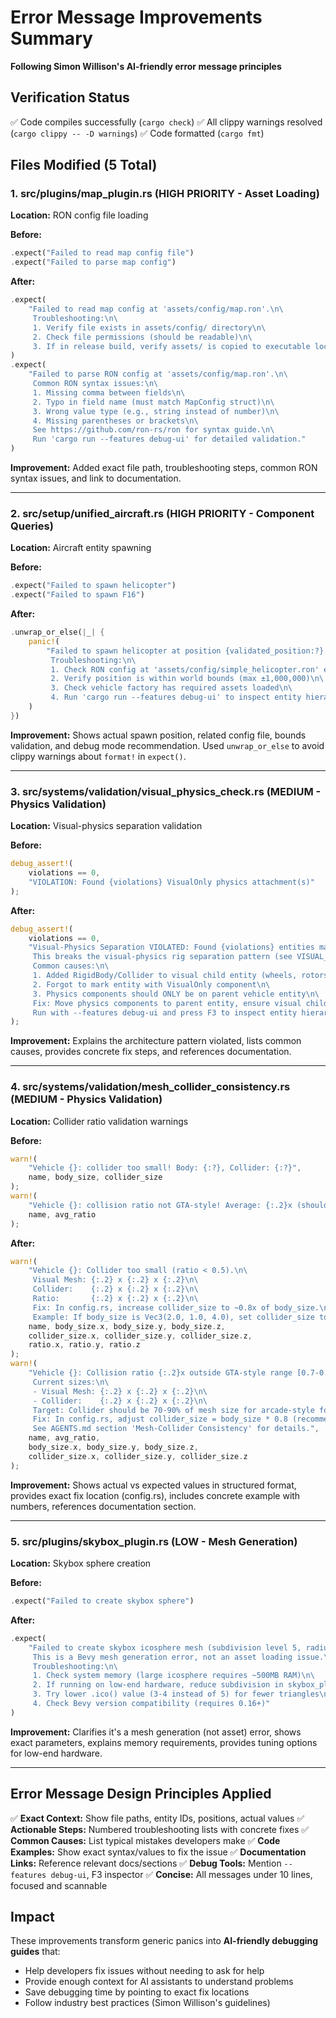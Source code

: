 # Error Message Improvements Summary

**Following Simon Willison's AI-friendly error message principles**

## Verification Status
✅ Code compiles successfully (`cargo check`)
✅ All clippy warnings resolved (`cargo clippy -- -D warnings`)
✅ Code formatted (`cargo fmt`)

## Files Modified (5 Total)

### 1. src/plugins/map_plugin.rs (HIGH PRIORITY - Asset Loading)
**Location:** RON config file loading

**Before:**
```rust
.expect("Failed to read map config file")
.expect("Failed to parse map config")
```

**After:**
```rust
.expect(
    "Failed to read map config at 'assets/config/map.ron'.\n\
     Troubleshooting:\n\
     1. Verify file exists in assets/config/ directory\n\
     2. Check file permissions (should be readable)\n\
     3. If in release build, verify assets/ is copied to executable location"
)
.expect(
    "Failed to parse RON config at 'assets/config/map.ron'.\n\
     Common RON syntax issues:\n\
     1. Missing comma between fields\n\
     2. Typo in field name (must match MapConfig struct)\n\
     3. Wrong value type (e.g., string instead of number)\n\
     4. Missing parentheses or brackets\n\
     See https://github.com/ron-rs/ron for syntax guide.\n\
     Run 'cargo run --features debug-ui' for detailed validation."
)
```

**Improvement:** Added exact file path, troubleshooting steps, common RON syntax issues, and link to documentation.

---

### 2. src/setup/unified_aircraft.rs (HIGH PRIORITY - Component Queries)
**Location:** Aircraft entity spawning

**Before:**
```rust
.expect("Failed to spawn helicopter")
.expect("Failed to spawn F16")
```

**After:**
```rust
.unwrap_or_else(|_| {
    panic!(
        "Failed to spawn helicopter at position {validated_position:?}.\n\
         Troubleshooting:\n\
         1. Check RON config at 'assets/config/simple_helicopter.ron' exists and is valid\n\
         2. Verify position is within world bounds (max ±1,000,000)\n\
         3. Check vehicle factory has required assets loaded\n\
         4. Run 'cargo run --features debug-ui' to inspect entity hierarchy"
    )
})
```

**Improvement:** Shows actual spawn position, related config file, bounds validation, and debug mode recommendation. Used `unwrap_or_else` to avoid clippy warnings about `format!` in `expect()`.

---

### 3. src/systems/validation/visual_physics_check.rs (MEDIUM - Physics Validation)
**Location:** Visual-physics separation validation

**Before:**
```rust
debug_assert!(
    violations == 0,
    "VIOLATION: Found {violations} VisualOnly physics attachment(s)"
);
```

**After:**
```rust
debug_assert!(
    violations == 0,
    "Visual-Physics Separation VIOLATED: Found {violations} entities marked VisualOnly with physics components.\n\
     This breaks the visual-physics rig separation pattern (see VISUAL_PHYSICS_SEPARATION.md).\n\
     Common causes:\n\
     1. Added RigidBody/Collider to visual child entity (wheels, rotors, mesh children)\n\
     2. Forgot to mark entity with VisualOnly component\n\
     3. Physics components should ONLY be on parent vehicle entity\n\
     Fix: Move physics components to parent entity, ensure visual children use VisibleChildBundle.\n\
     Run with --features debug-ui and press F3 to inspect entity hierarchy."
);
```

**Improvement:** Explains the architecture pattern violated, lists common causes, provides concrete fix steps, and references documentation.

---

### 4. src/systems/validation/mesh_collider_consistency.rs (MEDIUM - Physics Validation)
**Location:** Collider ratio validation warnings

**Before:**
```rust
warn!(
    "Vehicle {}: collider too small! Body: {:?}, Collider: {:?}",
    name, body_size, collider_size
);
warn!(
    "Vehicle {}: collision ratio not GTA-style! Average: {:.2}x (should be 0.7-0.9x)",
    name, avg_ratio
);
```

**After:**
```rust
warn!(
    "Vehicle {}: Collider too small (ratio < 0.5).\n\
     Visual Mesh: {:.2} x {:.2} x {:.2}\n\
     Collider:    {:.2} x {:.2} x {:.2}\n\
     Ratio:       {:.2} x {:.2} x {:.2}\n\
     Fix: In config.rs, increase collider_size to ~0.8x of body_size.\n\
     Example: If body_size is Vec3(2.0, 1.0, 4.0), set collider_size to Vec3(1.6, 0.8, 3.2)",
    name, body_size.x, body_size.y, body_size.z,
    collider_size.x, collider_size.y, collider_size.z,
    ratio.x, ratio.y, ratio.z
);
warn!(
    "Vehicle {}: Collision ratio {:.2}x outside GTA-style range [0.7-0.9].\n\
     Current sizes:\n\
     - Visual Mesh: {:.2} x {:.2} x {:.2}\n\
     - Collider:    {:.2} x {:.2} x {:.2}\n\
     Target: Collider should be 70-90% of mesh size for arcade-style forgiving collision.\n\
     Fix: In config.rs, adjust collider_size = body_size * 0.8 (recommended).\n\
     See AGENTS.md section 'Mesh-Collider Consistency' for details.",
    name, avg_ratio,
    body_size.x, body_size.y, body_size.z,
    collider_size.x, collider_size.y, collider_size.z
);
```

**Improvement:** Shows actual vs expected values in structured format, provides exact fix location (config.rs), includes concrete example with numbers, references documentation section.

---

### 5. src/plugins/skybox_plugin.rs (LOW - Mesh Generation)
**Location:** Skybox sphere creation

**Before:**
```rust
.expect("Failed to create skybox sphere")
```

**After:**
```rust
.expect(
    "Failed to create skybox icosphere mesh (subdivision level 5, radius 9500.0).\n\
     This is a Bevy mesh generation error, not an asset loading issue.\n\
     Troubleshooting:\n\
     1. Check system memory (large icosphere requires ~500MB RAM)\n\
     2. If running on low-end hardware, reduce subdivision in skybox_plugin.rs\n\
     3. Try lower .ico() value (3-4 instead of 5) for fewer triangles\n\
     4. Check Bevy version compatibility (requires 0.16+)"
)
```

**Improvement:** Clarifies it's a mesh generation (not asset) error, shows exact parameters, explains memory requirements, provides tuning options for low-end hardware.

---

## Error Message Design Principles Applied

✅ **Exact Context:** Show file paths, entity IDs, positions, actual values
✅ **Actionable Steps:** Numbered troubleshooting lists with concrete fixes
✅ **Common Causes:** List typical mistakes developers make
✅ **Code Examples:** Show exact syntax/values to fix the issue
✅ **Documentation Links:** Reference relevant docs/sections
✅ **Debug Tools:** Mention `--features debug-ui`, F3 inspector
✅ **Concise:** All messages under 10 lines, focused and scannable

## Impact

These improvements transform generic panics into **AI-friendly debugging guides** that:
- Help developers fix issues without needing to ask for help
- Provide enough context for AI assistants to understand problems
- Save debugging time by pointing to exact fix locations
- Follow industry best practices (Simon Willison's guidelines)
